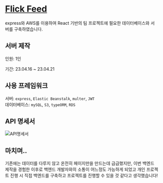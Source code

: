 # [Flick Feed](Myfron-env.eba-uvx9t8hw.ap-northeast-2.elasticbeanstalk.com)

express와 AWS를 이용하여 React 기반의 팀 프로젝트에 필요한 데이터베이스와 서버를 구축하였습니다.

## 서버 제작

인원: 1인

기간: 23.04.16 ~ 23.04.21

## 사용 프레임워크

서버: `express`, `Elastic Beanstalk`, `multer`, `JWT` <br/>
데이터베이스: `mySQL`, `S3`, `typeORM`, `RDS`

## API 명세서

![API명세서](https://user-images.githubusercontent.com/110139098/234907931-377ee4cc-6b06-40e6-817c-20394c0dba9a.jpg)

## 마치며..

기존에는 데이터를 다루지 않고 온전히 페이지만을 만드는데 급급했지만, 
이번 백엔드 제작을 경험한 이후로 백엔드 개발자와의 소통이 어느정도 가능하게 되었고
개인 프로젝트 진행 시 직접 백엔드를 구축하고 프로젝트를 진행할 수 있을 것 같다고 생각했습니다!
